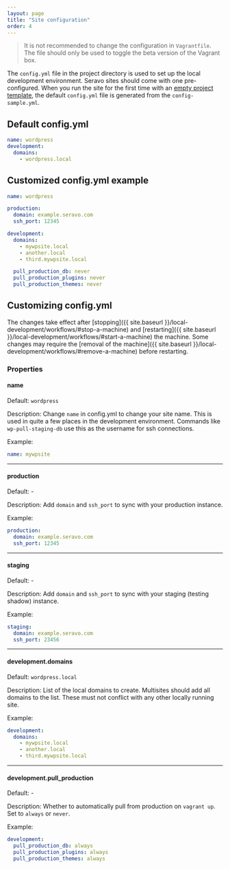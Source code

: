 ```yaml
---
layout: page
title: "Site configuration"
order: 4
---
```


> It is not recommended to change the configuration in `Vagrantfile`.
The file should only be used to toggle the beta version of the Vagrant box.

The `config.yml` file in the project directory is used to set up the local development environment.
Seravo sites should come with one pre-configured. When you run the site for the first time with an
[empty project template](https://github.com/seravo/wordpress), the default `config.yml` file is generated from
the `config-sample.yml`.

## Default config.yml

```yaml
name: wordpress
development:
  domains:
    - wordpress.local
```

## Customized config.yml example

```yaml
name: wordpress

production:
  domain: example.seravo.com
  ssh_port: 12345

development:
  domains:
    - mywpsite.local
    - another.local
    - third.mywpsite.local

  pull_production_db: never
  pull_production_plugins: never
  pull_production_themes: never
```

## Customizing config.yml

The changes take effect after [stopping]({{ site.baseurl }}/local-development/workflows/#stop-a-machine) and
[restarting]({{ site.baseurl }}/local-development/workflows/#start-a-machine) the machine. Some changes may require
the [removal of the machine]({{ site.baseurl }}/local-development/workflows/#remove-a-machine) before restarting.

### Properties

#### **name**

Default: `wordpress`

Description: Change `name` in config.yml to change your site name. 
This is used in quite a few places in the development environment.
Commands like `wp-pull-staging-db` use this as the username for ssh connections.

Example:
```yaml
name: mywpsite
```

---
#### **production**

Default: -

Description: Add `domain` and `ssh_port` to sync with your production instance.

Example:
```yaml
production:
  domain: example.seravo.com
  ssh_port: 12345
```

---
#### **staging**

Default: -

Description: Add `domain` and `ssh_port` to sync with your staging (testing shadow) instance.

Example:
```yaml
staging:
  domain: example.seravo.com
  ssh_port: 23456
```

---
#### **development.domains**

Default: `wordpress.local`

Description: List of the local domains to create. Multisites should add all domains to the list.
These must not conflict with any other locally running site.

Example:
```yaml
development:
  domains:
    - mywpsite.local
    - another.local
    - third.mywpsite.local
```

---
#### **development.pull_production**

Default: -

Description: Whether to automatically pull from production on `vagrant up`. Set to
`always` or `never`.

Example:
```yaml
development:
  pull_production_db: always
  pull_production_plugins: always
  pull_production_themes: always
```
